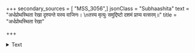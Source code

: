 +++
secondary_sources = [ "MSS_3056",]
jsonClass = "Subhaashita"
text = "अर्धप्रोथस्थिता रेखा दृश्यन्ते यस्य वाजिनः।  \nतस्य मृत्युः समुद्दिष्टो दशमं प्राप्य वत्सरम्॥"
title = "अर्धप्रोथस्थिता रेखा"

+++

<details><summary>Text</summary>

अर्धप्रोथस्थिता रेखा दृश्यन्ते यस्य वाजिनः।  
तस्य मृत्युः समुद्दिष्टो दशमं प्राप्य वत्सरम्॥
</details>
